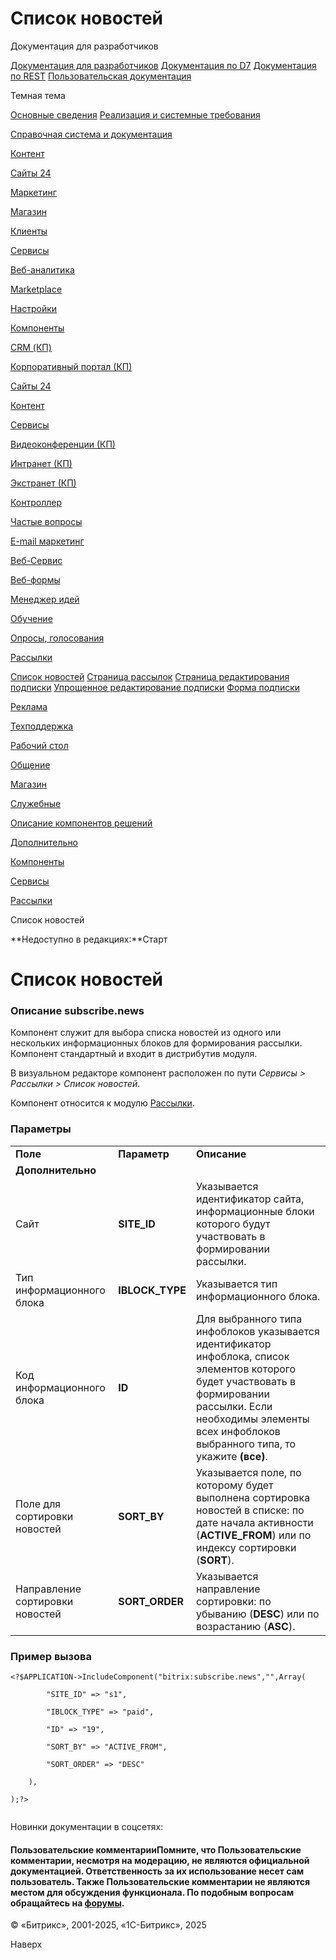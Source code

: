 # Список новостей

Документация для разработчиков

[Документация для разработчиков](https://dev.1c-bitrix.ru/api_help/)
[Документация по D7](https://dev.1c-bitrix.ru/api_d7/)
[Документация по REST](https://dev.1c-bitrix.ru/rest_help/)
[Пользовательская документация](https://dev.1c-bitrix.ru/user_help/)

Темная тема

[Основные сведения](/user_help/index.php)
[Реализация и системные требования](/user_help/reqintro.php)

[Справочная система и документация](/user_help/help/index.php)

[Контент](/user_help/content/index.php)

[Сайты 24](/user_help/sites24/index.php)

[Маркетинг](/user_help/marketing/index.php)

[Магазин](/user_help/store/index.php)

[Клиенты](/user_help/clients/index.php)

[Сервисы](/user_help/service/index.php)

[Веб-аналитика](/user_help/statistic/index.php)

[Marketplace](/user_help/marketplace/index.php)

[Настройки](/user_help/settings/index.php)

[Компоненты](/user_help/components/index.php)

[CRM (КП)](/user_help/components/crm/index.php)

[Корпоративный портал (КП)](/user_help/components/intranet/index.php)

[Сайты 24](/user_help/components/landing/index.php)

[Контент](/user_help/components/content/index.php)

[Сервисы](/user_help/components/services/index.php)

[Видеоконференции (КП)](/user_help/components/services/video/index.php)

[Интранет (КП)](/user_help/components/services/intranet/index.php)

[Экстранет (КП)](/user_help/components/services/extranet/index.php)

[Контроллер](/user_help/components/services/controller/index.php)

[Частые вопросы](/user_help/components/services/faq/index.php)

[E-mail маркетинг](/user_help/components/services/email_marketing/index.php)

[Веб-Сервис](/user_help/components/services/web_service/index.php)

[Веб-формы](/user_help/components/services/web_forms/index.php)

[Менеджер идей](/user_help/components/services/ideas_manager/index.php)

[Обучение](/user_help/components/services/learning/index.php)

[Опросы, голосования](/user_help/components/services/votes/index.php)

[Рассылки](/user_help/components/services/subscribes/index.php)

[Список новостей](/user_help/components/services/subscribes/subscribe_news.php)
[Страница рассылок](/user_help/components/services/subscribes/subscribe_index.php)
[Страница редактирования подписки](/user_help/components/services/subscribes/subscribe_edit.php)
[Упрощенное редактирование подписки](/user_help/components/services/subscribes/subscribe_simple.php)
[Форма подписки](/user_help/components/services/subscribes/subscribe_form.php)

[Реклама](/user_help/components/services/advertising/index.php)

[Техподдержка](/user_help/components/services/support/index.php)

[Рабочий стол](/user_help/components/services/desktop.php)

[Общение](/user_help/components/obschenie/index.php)

[Магазин](/user_help/components/magazin/index.php)

[Служебные](/user_help/components/sluzhebnie/index.php)

[Описание компонентов решений](/user_help/description_decisions/index.php)

[Дополнительно](/user_help/additional/index.php)

[Компоненты](/user_help/components/index.php)

[Сервисы](/user_help/components/services/index.php)

[Рассылки](/user_help/components/services/subscribes/index.php)

Список новостей

**Недоступно в редакциях:**Старт

# Список новостей

### Описание **subscribe.news**

Компонент служит для выбора списка новостей из одного или нескольких информационных блоков для формирования рассылки. Компонент стандартный и входит в дистрибутив модуля.

В визуальном редакторе компонент расположен по пути *Сервисы > Рассылки > Список новостей*.

Компонент относится к модулю [Рассылки](/user_help/service/subscribe/index.php).

### Параметры

|  |  |  |
| --- | --- | --- |
| **Поле** | **Параметр** | **Описание** |
| **Дополнительно** | | |
| Сайт | **SITE\_ID** | Указывается идентификатор сайта, информационные блоки которого будут участвовать в формировании рассылки. |
| Тип информационного блока | **IBLOCK\_TYPE** | Указывается тип информационного блока. |
| Код информационного блока | **ID** | Для выбранного типа инфоблоков указывается идентификатор инфоблока, список элементов которого будет участвовать в формировании рассылки. Если необходимы элементы всех инфоблоков выбранного типа, то укажите **(все)**. |
| Поле для сортировки новостей | **SORT\_BY** | Указывается поле, по которому будет выполнена сортировка новостей в списке: по дате начала активности (**ACTIVE\_FROM**) или по индексу сортировки (**SORT**). |
| Направление сортировки новостей | **SORT\_ORDER** | Указывается направление сортировки: по убыванию (**DESC**) или по возрастанию (**ASC**). |

### Пример вызова

```
<?$APPLICATION->IncludeComponent("bitrix:subscribe.news","",Array(
		"SITE_ID" => "s1", 
		"IBLOCK_TYPE" => "paid", 
		"ID" => "19", 
		"SORT_BY" => "ACTIVE_FROM", 
		"SORT_ORDER" => "DESC" 
	),
);?>

```

Новинки документации в соцсетях:

#### Пользовательские комментарииПомните, что Пользовательские комментарии, несмотря на модерацию, не являются официальной документацией. Ответственность за их использование несет сам пользователь. Также Пользовательские комментарии не являются местом для обсуждения функционала. По подобным вопросам обращайтесь на [форумы](http://dev.1c-bitrix.ru/community/forums/group1/).

© «Битрикс», 2001-2025, «1С-Битрикс», 2025

Наверх